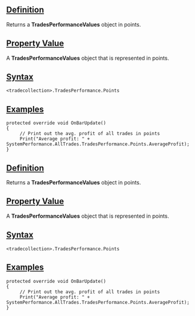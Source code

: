 ## [Definition](https://developer.ninjatrader.com/docs/desktop/points\#definition)

Returns a **TradesPerformanceValues** object in points.

## [Property Value](https://developer.ninjatrader.com/docs/desktop/points\#property-value)

A **TradesPerformanceValues** object that is represented in points.

## [Syntax](https://developer.ninjatrader.com/docs/desktop/points\#syntax)

`<tradecollection>.TradesPerformance.Points`

## [Examples](https://developer.ninjatrader.com/docs/desktop/points\#examples)

```jsx-150469391 csharp
protected override void OnBarUpdate()
{
     // Print out the avg. profit of all trades in points
     Print("Average profit: " + SystemPerformance.AllTrades.TradesPerformance.Points.AverageProfit);
}

```

## [Definition](https://developer.ninjatrader.com/docs/desktop/points\#definition)

Returns a **TradesPerformanceValues** object in points.

## [Property Value](https://developer.ninjatrader.com/docs/desktop/points\#property-value)

A **TradesPerformanceValues** object that is represented in points.

## [Syntax](https://developer.ninjatrader.com/docs/desktop/points\#syntax)

`<tradecollection>.TradesPerformance.Points`

## [Examples](https://developer.ninjatrader.com/docs/desktop/points\#examples)

```jsx-150469391 csharp
protected override void OnBarUpdate()
{
     // Print out the avg. profit of all trades in points
     Print("Average profit: " + SystemPerformance.AllTrades.TradesPerformance.Points.AverageProfit);
}

```